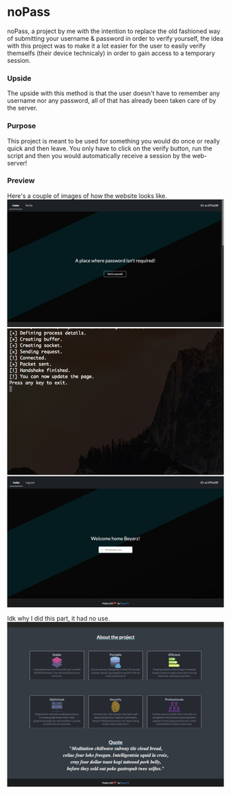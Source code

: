 # noPass
noPass, a project by me with the intention to replace the old fashioned way of submitting your username & password in order to verify yourself, the idea with this project was to make it a lot easier for the user to easily verify themselfs (their device technicaly) in order to gain access to a temporary session.

### Upside
The upside with this method is that the user doesn't have to remember any username nor any password, all of that has already been taken care of by the server.

### Purpose
This project is meant to be used for something you would do once or really quick and then leave.
You only have to click on the verify button, run the script and then you would automatically receive a session by the web-server!

### Preview
Here's a couple of images of how the website looks like.
![Demo image](media/index.png)
![Demo image](media/verification.png)
![Demo image](media/home.png)

Idk why I did this part, it had no use.
![Demo image](media/about.png)
